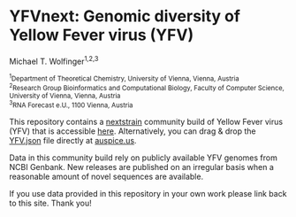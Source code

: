 # YFVnext: Genomic diversity of Yellow Fever virus (YFV)

Michael T. Wolfinger<sup>1,2,3</sup>

<sub><sup>1</sup>Department of Theoretical Chemistry, University of Vienna, Vienna, Austria</sub><br/>
<sub><sup>2</sup>Research Group Bioinformatics and Computational Biology, Faculty of Computer Science, University of Vienna, Vienna, Austria</sub><br/>
<sup><sup>3</sup>RNA Forecast e.U., 1100 Vienna, Austria</sub><br/>


This repository contains a [nextstrain](https://nextstrain.org) community build of Yellow Fever virus (YFV) that is accessible [here](https://nextstrain.org/groups/ViennaRNA/YFVext). Alternatively, you can drag & drop the [YFV.json](auspice/YFV.json) file directly at [auspice.us](https://auspice.us).

Data in this community build rely on publicly available YFV genomes from NCBI Genbank. New releases are published on an irregular basis when a reasonable amount of novel sequences are available.

If you use data provided in this repository in your own work please link back to this site. Thank you!
